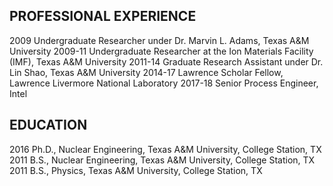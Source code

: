 ## PROFESSIONAL EXPERIENCE
  2009		Undergraduate Researcher under Dr. Marvin L. Adams, Texas A&M University
  2009-11	Undergraduate Researcher at the Ion Materials Facility (IMF), Texas A&M University
  2011-14	Graduate Research Assistant under Dr. Lin Shao, Texas A&M University
  2014-17	Lawrence Scholar Fellow, Lawrence Livermore National Laboratory
  2017-18 Senior Process Engineer, Intel


## EDUCATION
2016		Ph.D., Nuclear Engineering, Texas A&M University, College Station, TX
2011		B.S., Nuclear Engineering, Texas A&M University, College Station, TX
2011		B.S., Physics, Texas A&M University, College Station, TX


